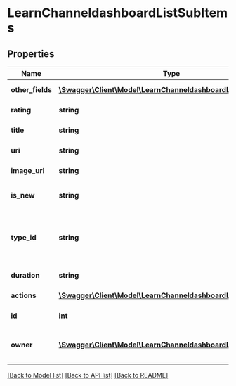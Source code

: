 # LearnChanneldashboardListSubItems

## Properties
Name | Type | Description | Notes
------------ | ------------- | ------------- | -------------
**other_fields** | [**\Swagger\Client\Model\LearnChanneldashboardListOtherFields[]**](LearnChanneldashboardListOtherFields.md) | Actions of the item | 
**rating** | **string** | Rating of the item | 
**title** | **string** | Title of the item | 
**uri** | **string** | URI of the item | 
**image_url** | **string** | Image of the item | 
**is_new** | **string** | Status is new of the item | 
**type_id** | **string** | Possible values: my-course, my-lp, asset, playlist | 
**duration** | **string** | Duration of the item | 
**actions** | [**\Swagger\Client\Model\LearnChanneldashboardListActions[]**](LearnChanneldashboardListActions.md) | Actions of the item | 
**id** | **int** | ID of the item | 
**owner** | [**\Swagger\Client\Model\LearnChanneldashboardListOwner**](LearnChanneldashboardListOwner.md) | Return owner of answer object | [optional] 

[[Back to Model list]](../README.md#documentation-for-models) [[Back to API list]](../README.md#documentation-for-api-endpoints) [[Back to README]](../README.md)


